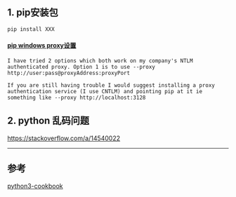 
## 1. pip安装包
```
pip install XXX
```

#### [pip windows proxy设置](https://stackoverflow.com/a/11869484)
```
I have tried 2 options which both work on my company's NTLM authenticated proxy. Option 1 is to use --proxy http://user:pass@proxyAddress:proxyPort

If you are still having trouble I would suggest installing a proxy authentication service (I use CNTLM) and pointing pip at it ie something like --proxy http://localhost:3128
```


## 2. python 乱码问题
https://stackoverflow.com/a/14540022


---
## 参考
[python3-cookbook](http://python3-cookbook.readthedocs.io/zh_CN/latest/c02/p15_interpolating_variables_in_strings.html)
